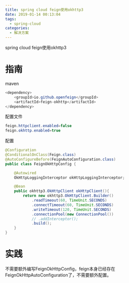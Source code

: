 ```yaml
---
title: spring cloud feign使用okhttp3
date: 2019-01-14 00:13:04
tags:
  - spring-cloud
categories: 
  - 解决方案
---
```


spring cloud feign使用okhttp3<!-- more -->
# 指南

maven

```java
<dependency>
    <groupId>io.github.openfeign</groupId>
    <artifactId>feign-okhttp</artifactId>
</dependency>
```

配置文件

```java
feign.httpclient.enabled=false
feign.okhttp.enabled=true
```

配置

```java
@Configuration
@ConditionalOnClass(Feign.class)
@AutoConfigureBefore(FeignAutoConfiguration.class)
public class FeignOkHttpConfig {

    @Autowired
    OkHttpLoggingInterceptor okHttpLoggingInterceptor;

    @Bean
    public okhttp3.OkHttpClient okHttpClient(){
        return new okhttp3.OkHttpClient.Builder()
            .readTimeout(60, TimeUnit.SECONDS) 
            .connectTimeout(60, TimeUnit.SECONDS) 
            .writeTimeout(120, TimeUnit.SECONDS) 
            .connectionPool(new ConnectionPool())
            // .addInterceptor();
            .build();
    }
}
```

# 实践

不需要额外编写FeignOkHttpConfig，feign本身已经存在FeignOkHttpAutoConfiguration了，不需要额外配置。